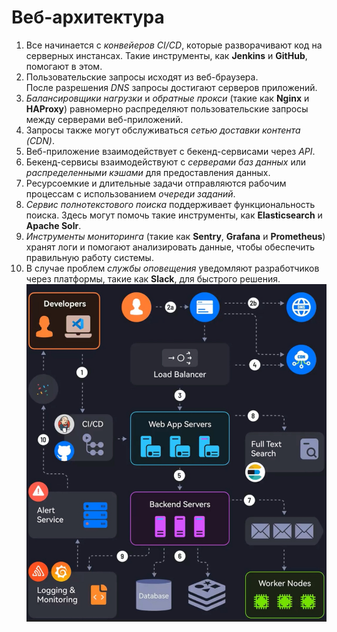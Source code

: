    

# Веб-архитектура

1. Все начинается с *конвейеров CI/CD*, которые разворачивают код на серверных инстансах. Такие инструменты, как **Jenkins** и **GitHub**, помогают в этом.  
2. Пользовательские запросы исходят из веб-браузера. После разрешения *DNS* запросы достигают серверов приложений.  
3. *Балансировщики нагрузки* и *обратные прокси* (такие как **Nginx** и **HAProxy**) равномерно распределяют пользовательские запросы между серверами веб-приложений.  
4. Запросы также могут обслуживаться *сетью доставки контента (CDN)*.  
5. Веб-приложение взаимодействует с бекенд-сервисами через *API*.  
6. Бекенд-сервисы взаимодействуют с *серверами баз данных* или *распределенными кэшами* для предоставления данных.  
7. Ресурсоемкие и длительные задачи отправляются рабочим процессам с использованием *очереди заданий*.  
8. *Сервис полнотекстового поиска* поддерживает функциональность поиска. Здесь могут помочь такие инструменты, как **Elasticsearch** и **Apache Solr**.  
9. *Инструменты мониторинга* (такие как **Sentry**, **Grafana** и **Prometheus**) хранят логи и помогают анализировать данные, чтобы обеспечить правильную работу системы.  
10. В случае проблем *службы оповещения* уведомляют разработчиков через платформы, такие как **Slack**, для быстрого решения.
![|400](heap/_files/Pasted%20image%2020240607135634.png)